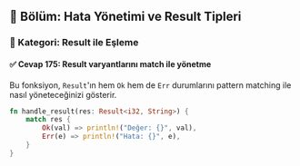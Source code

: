 ## 📘 Bölüm: Hata Yönetimi ve Result Tipleri  
### 🔹 Kategori: Result ile Eşleme  
#### ✅ Cevap 175: Result varyantlarını match ile yönetme

Bu fonksiyon, `Result`'ın hem `Ok` hem de `Err` durumlarını pattern matching ile nasıl yöneteceğinizi gösterir.

```rust
fn handle_result(res: Result<i32, String>) {
    match res {
        Ok(val) => println!("Değer: {}", val),
        Err(e) => println!("Hata: {}", e),
    }
}
```
